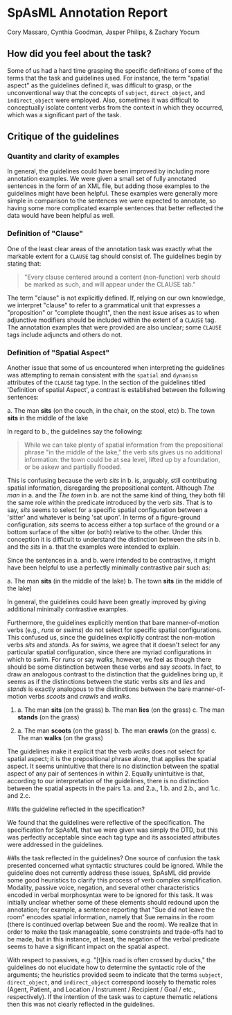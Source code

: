 # SpAsML Annotation Report
Cory Massaro, Cynthia Goodman, Jasper Philips, & Zachary Yocum

## How did you feel about the task?
Some of us had a hard time grasping the specific definitions of some of the terms that the task and guidelines used.  For instance, the term "spatial aspect" as the guidelines defined it, was difficult to grasp, or the unconventional way that the concepts of `subject`, `direct_object`, and `indirect_object` were employed.  Also, sometimes it was difficult to conceptually isolate content verbs from the context in which they occurred, which was a significant part of the task.
 
## Critique of the guidelines
### Quantity and clarity of examples
In general, the guidelines could have been improved by including more annotation examples.  We were given a small set of fully annotated sentences in the form of an XML file, but adding those examples to the guidelines might have been helpful.  These examples were generally more simple in comparison to the sentences we were expected to annotate, so having some more complicated example sentences that better reflected the data would have been helpful as well.

### Definition of "Clause"
One of the least clear areas of the annotation task was exactly what the markable extent for a `CLAUSE` tag should consist of. The guidelines begin by stating that:

>"Every clause centered around a content (non-function) verb should be marked as such, and will appear under the CLAUSE tab."

The term "clause" is not explicitly defined.  If, relying on our own knowledge, we interpret "clause" to refer to a grammatical unit that expresses a "proposition" or "complete thought", then the next issue arises as to when adjunctive modifiers should be included within the extent of a `CLAUSE` tag.  The annotation examples that were provided are also unclear; some `CLAUSE` tags include adjuncts and others do not.

### Definition of "Spatial Aspect"
Another issue that some of us encountered when interpreting the guidelines was attempting to remain consistent with the `spatial` and `dynamism` attributes of the `CLAUSE` tag type.  In the section of the guidelines titled 'Definition of spatial Aspect', a contrast is established between the following sentences:

a. The man **sits** (on the couch, in the chair, on the stool, etc)
b. The town **sits** in the middle of the lake

In regard to b., the guidelines say the following:

>While we can take plenty of spatial information from the prepositional phrase "in the middle of the lake," the verb sits gives us no additional information: the town could be at sea level, lifted up by a foundation, or be askew and partially flooded.

This is confusing because the verb *sits* in b. is, arguably, still contributing spatial information, disregarding the prepositional content. Although *The man* in a. and the *The town* in b. are not the same kind of thing, they both fill the same role within the predicate introduced by the verb *sits*. That is to say, *sits* seems to select for a specific spatial configuration between a 'sitter' and whatever is being 'sat upon'. In terms of a figure-ground configuration, *sits* seems to access either a top surface of the ground or a bottom surface of the sitter (or both) relative to the other. Under this conception it is difficult to understand the distinction between the *sits* in b. and the *sits* in a. that the examples were intended to explain.

Since the sentences in a. and b. were intended to be contrastive, it might have been helpful to use a perfectly minimally contrastive pair such as:

a. The man **sits** (in the middle of the lake)
b. The town **sits** (in the middle of the lake)

In general, the guidelines could have been greatly improved by giving additional minimally contrastive examples.

Furthermore, the guidelines explicitly mention that bare manner-of-motion verbs (e.g., *runs* or *swims*) do not select for specific spatial configurations. This confused us, since the guidelines explicitly contrast the non-motion verbs *sits* and *stands*. As for *swims*, we agree that it doesn't select for any particular spatial configuration, since there are myriad configurations in which to swim. For *runs* or say *walks*, however, we feel as though there should be some distinction between these verbs and say *scoots*. In fact, to draw an analogous contrast to the distinction that the guidelines bring up, it seems as if the distinctions between the static verbs *sits* and *lies* and *stands* is exactly analogous to the distinctions between the bare manner-of-motion verbs *scoots* and *crawls* and *walks*.

1.
    a. The man **sits** (on the grass)
    b. The man **lies** (on the grass)
    c. The man **stands** (on the grass)

2.
    a. The man **scoots** (on the grass)
    b. The man **crawls** (on the grass)
    c. The man **walks** (on the grass)

The guidelines make it explicit that the verb *walks* does not select for spatial aspect; it is the prepositional phrase alone, that applies the spatial aspect.  It seems unintuitive that there is no distinction between the spatial aspect of any pair of sentences in within 2.  Equally unintuitive is that, according to our interpretation of the guidelines, there is no distinction between the spatial aspects in the pairs 1.a. and 2.a., 1.b. and 2.b., and 1.c. and 2.c.

##Is the guideline reflected in the specification?

We found that the guidelines were reflective of the specification.  The specification for SpAsML that we were given was simply the DTD, but this was perfectly acceptable since each tag type and its associated attributes were addressed in the guidelines.

##Is the task reflected in the guidelines?
One source of confusion the task presented concerned what syntactic structures could be ignored. While the guideline does not currently address these issues, SpAsML did provide some good heuristics to clarify this process of verb complex simplification. Modality, passive voice, negation, and several other characteristics encoded in verbal morphosyntax were to be ignored for this task. It was initially unclear whether some of these elements should redound upon the annotation; for example, a sentence reporting that "Sue did not leave the room" encodes spatial information, namely that Sue remains in the room (there is continued overlap between Sue and the room).  We realize that in order to make the task manageable, some constraints and trade-offs had to be made, but in this instance, at least, the negation of the verbal predicate seems to have a significant impact on the spatial aspect.

With respect to passives, e.g. "[t]his road is often crossed by ducks," the guidelines do not elucidate how to determine the syntactic role of the arguments; the heuristics provided seem to indicate that the terms `subject`, `direct_object`, and `indirect_object` correspond loosely to thematic roles (Agent, Patient, and Location / Instrument / Recipient / Goal / etc., respectively).  If the intention of the task was to capture thematic relations then this was not clearly reflected in the guidelines.